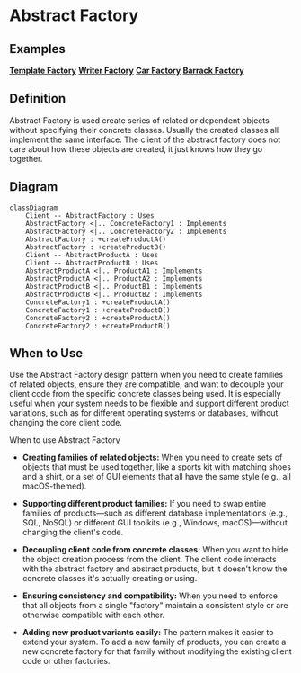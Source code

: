 
# Abstract Factory

## Examples

**[Template Factory](https://github.com/khalid-el-masnaoui/OOP-Principles-and-Design-Patterns-Notes/blob/main/design-patterns/Creational/AbstractFactory/TemplateFactory.php)**
**[Writer Factory](#https://github.com/khalid-el-masnaoui/OOP-Principles-and-Design-Patterns-Notes/blob/main/design-patterns/Creational/AbstractFactory/WriterFactory.php)**
**[Car Factory](https://github.com/khalid-el-masnaoui/OOP-Principles-and-Design-Patterns-Notes/blob/main/design-patterns/Creational/AbstractFactory/CarFactory.php)**
**[Barrack Factory](#https://github.com/khalid-el-masnaoui/OOP-Principles-and-Design-Patterns-Notes/blob/main/design-patterns/Creational/AbstractFactory/BarrackFactory.php)**

## Definition 

Abstract Factory is used create series of related or dependent objects without specifying their concrete classes. Usually the created classes all implement the same interface. The client of the abstract factory does not care about how these objects are created, it just knows how they go together.


## Diagram 


```mermaid
classDiagram
    Client -- AbstractFactory : Uses
    AbstractFactory <|.. ConcreteFactory1 : Implements
    AbstractFactory <|.. ConcreteFactory2 : Implements
    AbstractFactory : +createProductA()
    AbstractFactory : +createProductB()
    Client -- AbstractProductA : Uses
    Client -- AbstractProductB : Uses
    AbstractProductA <|.. ProductA1 : Implements
    AbstractProductA <|.. ProductA2 : Implements
    AbstractProductB <|.. ProductB1 : Implements
    AbstractProductB <|.. ProductB2 : Implements
    ConcreteFactory1 : +createProductA()
    ConcreteFactory1 : +createProductB()
    ConcreteFactory2 : +createProductA()
    ConcreteFactory2 : +createProductB()
```


## When to Use

Use the Abstract Factory design pattern when you need to create families of related objects, ensure they are compatible, and want to decouple your client code from the specific concrete classes being used. It is especially useful when your system needs to be flexible and support different product variations, such as for different operating systems or databases, without changing the core client code. 

When to use Abstract Factory

- **Creating families of related objects:** When you need to create sets of objects that must be used together, like a sports kit with matching shoes and a shirt, or a set of GUI elements that all have the same style (e.g., all macOS-themed). 
    
- **Supporting different product families:**  If you need to swap entire families of products—such as different database implementations (e.g., SQL, NoSQL) or different GUI toolkits (e.g., Windows, macOS)—without changing the client's code. 
    
- **Decoupling client code from concrete classes:**  When you want to hide the object creation process from the client. The client code interacts with the abstract factory and abstract products, but it doesn't know the concrete classes it's actually creating or using. 
    
- **Ensuring consistency and compatibility:**  When you need to enforce that all objects from a single "factory" maintain a consistent style or are otherwise compatible with each other. 
    
- **Adding new product variants easily:**  The pattern makes it easier to extend your system. To add a new family of products, you can create a new concrete factory for that family without modifying the existing client code or other factories.
